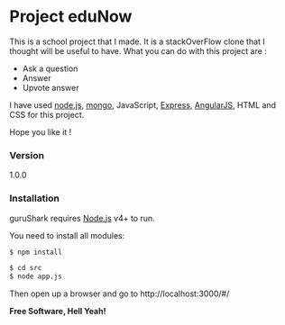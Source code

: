 # Project eduNow

This is a school project that I made. It is a stackOverFlow clone that I thought will be useful to have. What you can do with this project are :

  - Ask a question
  - Answer
  - Upvote answer

I have used [node.js], [mongo], JavaScript, [Express], [AngularJS], HTML and CSS for this project.


Hope you like it !

### Version
1.0.0


### Installation

guruShark requires [Node.js](https://nodejs.org/) v4+ to run.

You need to install all modules:

```sh
$ npm install
```

```sh
$ cd src
$ node app.js
```
Then open up a browser and go to http://localhost:3000/#/


**Free Software, Hell Yeah!**

[//]: # (These are reference links used in the body of this note and get stripped out when the markdown processor does its job. There is no need to format nicely because it shouldn't be seen. Thanks SO - http://stackoverflow.com/questions/4823468/store-comments-in-markdown-syntax)








   [node.js]: <http://nodejs.org>
   [mongo]: <https://www.mongodb.com/>

   [express]: <http://expressjs.com>
   [AngularJS]: <http://angularjs.org>
